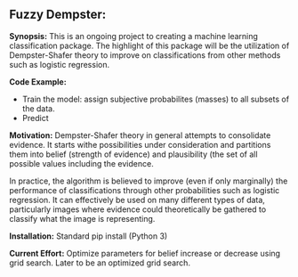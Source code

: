 Fuzzy Dempster:
---------------

**Synopsis:**
This is an ongoing project to creating a machine learning classification package. The highlight of this package will be the utilization of Dempster-Shafer theory to improve on classifications from other methods such as logistic regression.

**Code Example:**
* Train the model: assign subjective probabilites (masses) to all subsets of the data.
* Predict 

**Motivation:**
Dempster-Shafer theory in general attempts to consolidate evidence. It starts withe possibilities under consideration and partitions them into belief (strength of evidence) and plausibility (the set of all possible values including the evidence. 

In practice, the algorithm is believed to improve (even if only marginally) the performance of classifications through other probabilities such as logistic regression. It can effectively be used on many different types of data, particularly images where evidence could theoretically be gathered to classify what the image is representing. 

**Installation:**
Standard pip install (Python 3)

**Current Effort:**
Optimize parameters for belief increase or decrease using grid search. Later to be an optimized grid search.
